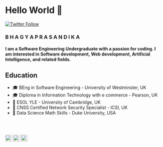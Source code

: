 #                                                 Hello World 👾



[![Twitter Follow](https://img.shields.io/twitter/follow/PrasandikaB?label=Follow&style=social)](https://twitter.com/PrasandikaB)
### B  H  A  G  Y  A   P  R  A  S  A  N  D  I  K  A
#### I am a Software Engineering Undergraduate with a passion for coding. I am interested in Software development, Web development, Artificial Intelligence, and related fields.

## Education

-  🎓 BEng in Software Engineering - University of Westminster, UK
-  🎓 Diploma in Information Technology with e commerce - Pearson, UK
-  🏫 ESOL YLE - University of Cambridge, UK
-  📜 CNSS Certified Network Security Specialist - ICSI, UK
-  📜 Data Science Math Skills - Duke University, USA
<br>
<br>

[<img align="left" alt="codeSTACKr | Twitter" width="22px" src="https://cdn.jsdelivr.net/npm/simple-icons@v3/icons/twitter.svg" />][twitter]
[<img align="left" alt="codeSTACKr | LinkedIn" width="22px" src="https://cdn.jsdelivr.net/npm/simple-icons@v3/icons/linkedin.svg" />][linkedin]
[<img align="left" alt="codeSTACKr | Instagram" width="22px" src="https://cdn.jsdelivr.net/npm/simple-icons@v3/icons/instagram.svg" />][instagram]

<br />


[twitter]: https://twitter.com/PrasandikaB
[linkedin]: https://www.linkedin.com/in/bhagya-prasandika/
[instagram]: https://www.instagram.com/__prasandika.b__/
